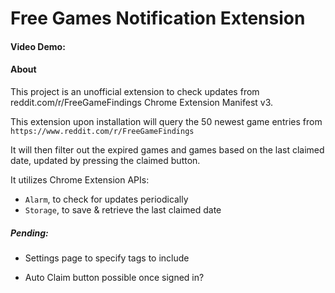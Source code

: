 # Free Games Notification Extension

#### Video Demo: <URL HERE>

#### About

This project is an unofficial extension to check updates from reddit.com/r/FreeGameFindings Chrome Extension Manifest v3.

This extension upon installation will query the 50 newest game entries from `https://www.reddit.com/r/FreeGameFindings`

It will then filter out the expired games and games based on the last claimed date, updated by pressing the claimed button.

It utilizes Chrome Extension APIs:

- `Alarm`, to check for updates periodically
- `Storage`, to save & retrieve the last claimed date

##### Pending:

- Settings page to specify tags to include

- Auto Claim button possible once signed in?
